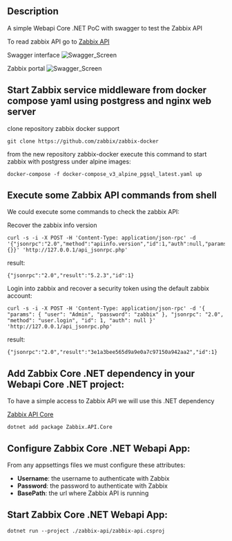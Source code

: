 ## Description
A simple Webapi Core .NET PoC with swagger to test the Zabbix API

To read zabbix API go to [Zabbix API](https://www.zabbix.com/documentation/current/manual/api/reference)

Swagger interface
![Swagger_Screen](https://user-images.githubusercontent.com/1216181/104485187-7931e580-55ca-11eb-8c16-503339364ef0.png)

Zabbix portal
![Swagger_Screen](
https://user-images.githubusercontent.com/1216181/104485242-88189800-55ca-11eb-9f65-b8a5baa5ac09.png)

## Start Zabbix service middleware from docker compose yaml using postgress and nginx web server
clone repository zabbix docker support

```
git clone https://github.com/zabbix/zabbix-docker
```

from the new repository zabbix-docker execute this command to start zabbix with postgress
under alpine images:

```
docker-compose -f docker-compose_v3_alpine_pgsql_latest.yaml up
```

## Execute some Zabbix API commands from shell
We could execute some commands to check the zabbix API:

Recover the zabbix info version
```
curl -s -i -X POST -H 'Content-Type: application/json-rpc' -d '{"jsonrpc":"2.0","method":"apiinfo.version","id":1,"auth":null,"params":{}}' 'http://127.0.0.1/api_jsonrpc.php'
```

result:
```
{"jsonrpc":"2.0","result":"5.2.3","id":1}
```

Login into zabbix and recover a security token using the default zabbix account:

```
curl -s -i -X POST -H 'Content-Type: application/json-rpc' -d '{ "params": { "user": "Admin", "password": "zabbix" }, "jsonrpc": "2.0", "method": "user.login", "id": 1, "auth": null }' 'http://127.0.0.1/api_jsonrpc.php'
```

result:
```
{"jsonrpc":"2.0","result":"3e1a3bee565d9a9e0a7c97150a942aa2","id":1}
```

## Add Zabbix Core .NET dependency in your Webapi Core .NET project:
To have a simple access to Zabbix API we will use this .NET dependency

[Zabbix API Core](https://share.zabbix.com/zabbix-tools-and-utilities/dir-libraries/c/zabbix-net-core-api-library)
```
dotnet add package Zabbix.API.Core
```

## Configure Zabbix Core .NET Webapi App:
From any appsettings files we must configure these attributes:

- **Username**: the username to authenticate with Zabbix
- **Password**: the password to authenticate with Zabbix
- **BasePath**: the url where Zabbix API is running

## Start Zabbix Core .NET Webapi App:
```
dotnet run --project ./zabbix-api/zabbix-api.csproj
```
